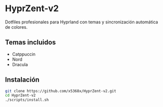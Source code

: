 # HyprZent-v2

Dotfiles profesionales para Hyprland con temas y sincronización automática de colores.

## Temas incluidos
- Catppuccin
- Nord
- Dracula

## Instalación

```bash
git clone https://github.com/x5368x/HyprZent-v2.git
cd HyprZent-v2
./scripts/install.sh
```
